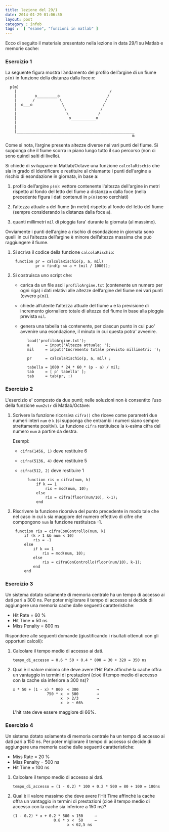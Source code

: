 ```yaml
---
title: lezione del 29/1
date: 2014-01-29 01:06:30 
layout: post
category : infob 
tags :  [ "esame", "funzioni in matlab" ] 
---
```



Ecco di seguito il materiale presentato nella lezione in data 29/1 su Matlab e memorie cache:

### Esercizio 1

La seguente figura mostra l’andamento del profilo dell’argine di un fiume `p(m)` in funzione della distanza dalla foce `m`:

      p(m)
        |                                         /
        |        o_________o                     /
        |       /           \                   /
        |  o___o             \                 /
        |                     \               /
        |                      \             /
        |                       o___________o
        |
        |
        |____________________________________________________
                                                            m

Come si nota, l’argine presenta altezze diverse nei vari punti del fiume. Si supponga che il fiume scorra in piano lungo tutto il suo percorso (non ci sono quindi salti di livello). 

Si chiede di sviluppare in Matlab/Octave una funzione `calcolaRischio` che sia in grado di identificare e restituire al chiamante i punti dell’argine a rischio di esondazione in giornata, in base a:

1.  profilo dell’argine `p(m)`: vettore contenente l'altezza dell'argine in metri rispetto al fondo del letto del fiume a distanza `m` dalla foce (nella precedente figura i dati contenuti in `p(m)`sono cerchiati)

2.  l’altezza attuale `a` del fiume (in metri) rispetto al fondo del letto del fiume (sempre considerando la distanza dalla foce `m`).

3.  quanti millimetri `mil` di pioggia fara' durante la giornata (al massimo).

Ovviamente i punti dell’argine a rischio di esondazione in giornata sono quelli in cui l’altezza dell’argine è minore dell’altezza massima che può raggiungere il fiume.


1. Si scriva il codice della funzione `calcolaRischio`: 

        function pr = calcolaRischio(p, a, mil)
                 pr = find(p <= a + (mil / 1000));

3. Si costruisca uno script che: 

    * carica da un file ascii `profiloArgine.txt` (contenente un numero per ogni riga) i dati relativi alle altezze dell’argine del fiume nei vari punti (ovvero `p(m)`).
    
    * chiede all’utente l’altezza attuale del fiume `a` e la previsione di incremento giornaliero totale di altezza del fiume in base alla pioggia prevista `mil`.
    
    * genera una tabella `tab` contenente, per ciascun punto in cui puo' avvenire una esondazione, il minuto in cui questa potra' avvenire.
   
             load('profiloArgine.txt');
             a       = input('Altezza attuale: ');
             mil     = input('Incremento totale previsto millimetri: ');
             
             pr      = calcolaRischio(p, a, mil) ;
             
             tabella = 1000 * 24 * 60 * (p - a) / mil;
             tab     = [ p’ tabella' ];
             tab     = tab(pr, :)

### Esercizio 2

L'esercizio e' composto da due punti; nelle soluzioni non è consentito l’uso della funzione `num2str` di Matlab/Octave:

1. Scrivere la funzione ricorsiva `cifra()` che riceve come parametri due numeri interi `num` e `k` (si supponga che entrambi i numeri siano sempre strettamente positivi). La funzione `cifra` restituisce la `k`-esima cifra del numero `num` a partire da destra.

   Esempi:
   
   * `cifra(1456, 1)` deve restituire 6
   * `cifra(5136, 4)` deve restituire 5
   * `cifra(512, 2)` deve restituire 1
   
            function ris = cifra(num, k)
                if k == 1
                    ris = mod(num, 10);
                else
                    ris = cifra(floor(num/10), k-1);
                end
   
2. Riscrivere la funzione ricorsiva del punto precedente in modo tale che nel caso in cui `k` sia maggiore del numero effettivo di cifre che compongono `num` la funzione restituisca -1.

        function ris = cifraConControllo(num, k)
            if (k > 1 && num < 10)
                ris = -1
            else
                if k == 1
                    ris = mod(num, 10);
                else
                    ris = cifraConControllo(floor(num/10), k-1);
                end
            end

### Esercizio 3

Un sistema dotato solamente di memoria centrale ha un tempo di accesso ai dati pari a 300 ns. Per poter migliorare il tempo di accesso si decide di aggiungere una memoria cache dalle seguenti caratteristiche:

* Hit Rate = 60 % 
* Hit Time = 50 ns
* Miss Penalty = 800 ns

Rispondere alle seguenti domande (giustificando i risultati ottenuti con gli opportuni calcoli):

1.  Calcolare il tempo medio di accesso ai dati. 

        tempo_di_accesso = 0.6 * 50 + 0.4 * 800 = 30 + 320 = 350 ns

2.  Qual è il valore minimo che deve avere l’Hit Rate affinché la cache offra un vantaggio in termini di prestazioni (cioè il tempo medio di accesso con la cache sia inferiore a 300 ns)?

        x * 50 + (1 - x) * 800  < 300        →
                       750 * x  > 500        → 
                             x  > 2/3        →
                             x  > ~ 66% 
                             
    L'hit rate deve essere maggiore di 66%.

### Esercizio 4

Un sistema dotato solamente di memoria centrale ha un tempo di accesso ai dati pari a 150 ns. Per poter migliorare il tempo di accesso si decide di aggiungere una memoria cache dalle seguenti caratteristiche:

* Miss Rate = 20 % 
* Miss Penalty = 500 ns
* Hit Time = 100 ns

1.  Calcolare il tempo medio di accesso ai dati. 

        tempo_di_accesso = (1 - 0.2) * 100 + 0.2 * 500 = 80 + 100 = 180ns
    
2.  Qual è il valore massimo che deve avere l’Hit Time affinché la cache offra un vantaggio in termini di prestazioni (cioè il tempo medio di accesso con la cache sia inferiore a 150 ns)?

        (1 - 0.2) * x + 0.2 * 500 < 150     →
                          0.8 * x <  50     →
                                x < 62,5 ns 
 
